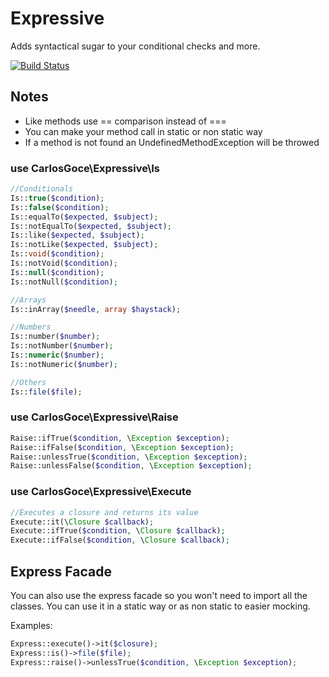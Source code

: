 Expressive
==========
Adds syntactical sugar to your conditional checks and more.

[![Build Status](https://travis-ci.org/carlosgoce/expressive.svg?branch=master)](https://travis-ci.org/carlosgoce/expressive)

## Notes
- Like methods use == comparison instead of ===
- You can make your method call in static or non static way
- If a method is not found an UndefinedMethodException will be throwed

### use CarlosGoce\Expressive\Is
```php
//Conditionals
Is::true($condition);
Is::false($condition);
Is::equalTo($expected, $subject);
Is::notEqualTo($expected, $subject);
Is::like($expected, $subject);
Is::notLike($expected, $subject);
Is::void($condition);
Is::notVoid($condition);
Is::null($condition);
Is::notNull($condition);

//Arrays
Is::inArray($needle, array $haystack);

//Numbers
Is::number($number);
Is::notNumber($number);
Is::numeric($number);
Is::notNumeric($number);

//Others
Is::file($file);
```

### use CarlosGoce\Expressive\Raise
```php
Raise::ifTrue($condition, \Exception $exception);
Raise::ifFalse($condition, \Exception $exception);
Raise::unlessTrue($condition, \Exception $exception);
Raise::unlessFalse($condition, \Exception $exception);
```

### use CarlosGoce\Expressive\Execute
```php
//Executes a closure and returns its value
Execute::it(\Closure $callback);
Execute::ifTrue($condition, \Closure $callback);
Execute::ifFalse($condition, \Closure $callback);
```

## Express Facade
You can also use the express facade so you won't need to import all
the classes. You can use it in a static way or as non static
to easier mocking.

Examples:
```php
Express::execute()->it($closure);
Express::is()->file($file);
Express::raise()->unlessTrue($condition, \Exception $exception);
```
